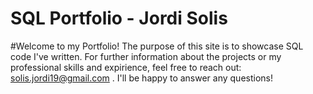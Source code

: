 # SQL Portfolio - Jordi Solis

#Welcome to my Portfolio! The purpose of this site is to showcase SQL code I've written. For further information about the projects or my professional skills and expirience, feel free to reach out: solis.jordi19@gmail.com . I'll be happy to answer any questions!
